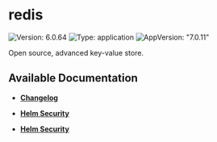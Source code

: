# redis

![Version: 6.0.64](https://img.shields.io/badge/Version-6.0.64-informational?style=flat-square) ![Type: application](https://img.shields.io/badge/Type-application-informational?style=flat-square) ![AppVersion: "7.0.11"](https://img.shields.io/badge/AppVersion-"7.0.11"-informational?style=flat-square)

Open source, advanced key-value store.

## Available Documentation

- [**Changelog**](CHANGELOG)

- [**Helm Security**](container-security)

- [**Helm Security**](helm-security)

